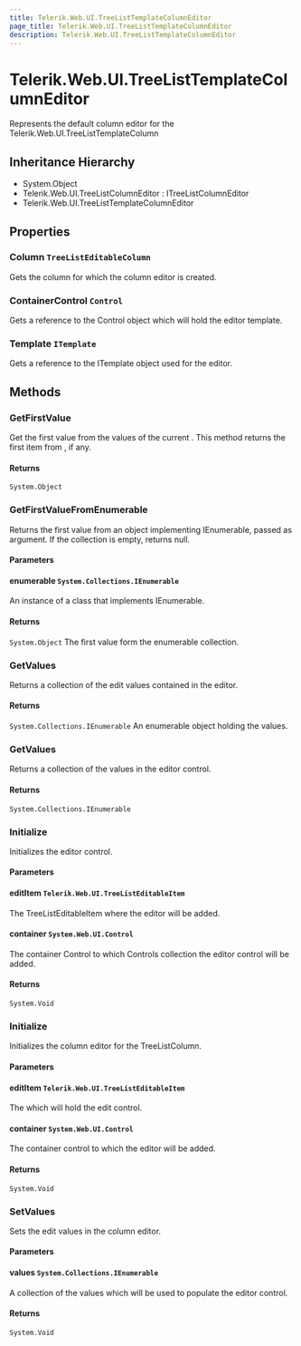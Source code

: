 ```yaml
---
title: Telerik.Web.UI.TreeListTemplateColumnEditor
page_title: Telerik.Web.UI.TreeListTemplateColumnEditor
description: Telerik.Web.UI.TreeListTemplateColumnEditor
---
```


# Telerik.Web.UI.TreeListTemplateColumnEditor

Represents the default column editor for the Telerik.Web.UI.TreeListTemplateColumn

## Inheritance Hierarchy

* System.Object
* Telerik.Web.UI.TreeListColumnEditor : ITreeListColumnEditor
* Telerik.Web.UI.TreeListTemplateColumnEditor

## Properties

###  Column `TreeListEditableColumn`

Gets the column for which the column editor is created.

###  ContainerControl `Control`

Gets a reference to the Control object which will hold the editor template.

###  Template `ITemplate`

Gets a reference to the ITemplate object used for the editor.

## Methods

###  GetFirstValue

Get the first value from the values of the current .
            This method returns the first item from , if any.

#### Returns

`System.Object` 

###  GetFirstValueFromEnumerable

Returns the first value from an object implementing IEnumerable, passed as argument.
            If the collection is empty, returns null.

#### Parameters

#### enumerable `System.Collections.IEnumerable`

An instance of a class that implements IEnumerable.

#### Returns

`System.Object` The first value form the enumerable collection.

###  GetValues

Returns a collection of the edit values contained in the editor.

#### Returns

`System.Collections.IEnumerable` An enumerable object holding the values.

###  GetValues

Returns a collection of the values in the editor control.

#### Returns

`System.Collections.IEnumerable` 

###  Initialize

Initializes the editor control.

#### Parameters

#### editItem `Telerik.Web.UI.TreeListEditableItem`

The TreeListEditableItem where the editor will be added.

#### container `System.Web.UI.Control`

The container Control to which Controls collection the editor control will be added.

#### Returns

`System.Void` 

###  Initialize

Initializes the column editor for the TreeListColumn.

#### Parameters

#### editItem `Telerik.Web.UI.TreeListEditableItem`

The  which will hold the edit control.

#### container `System.Web.UI.Control`

The container control to which the editor will be added.

#### Returns

`System.Void` 

###  SetValues

Sets the edit values in the column editor.

#### Parameters

#### values `System.Collections.IEnumerable`

A collection of the values which will be used to populate the editor control.

#### Returns

`System.Void` 

